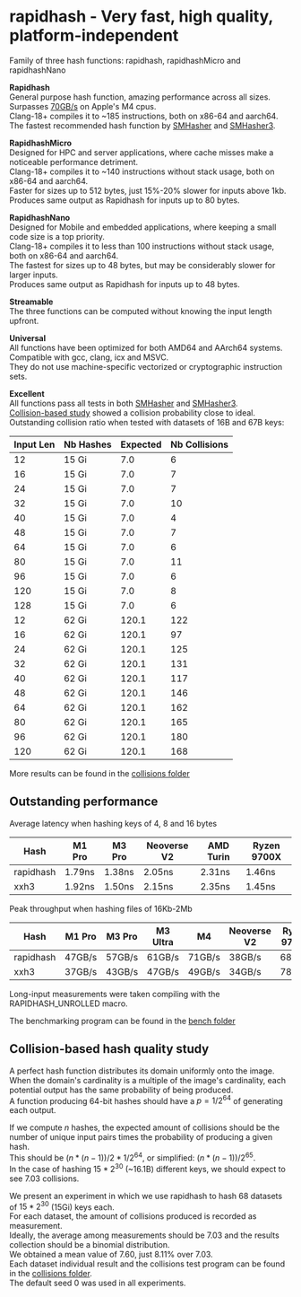 rapidhash - Very fast, high quality, platform-independent
====

Family of three hash functions: rapidhash, rapidhashMicro and rapidhashNano

**Rapidhash**  
General purpose hash function, amazing performance across all sizes.  
Surpasses [70GB/s](https://github.com/Nicoshev/rapidhash/tree/master?tab=readme-ov-file#outstanding-performance) on Apple's M4 cpus.  
Clang-18+ compiles it to ~185 instructions, both on x86-64 and aarch64.  
The fastest recommended hash function by [SMHasher](https://github.com/rurban/smhasher?tab=readme-ov-file#summary) and [SMHasher3](https://gitlab.com/fwojcik/smhasher3/-/blob/main/results/README.md#passing-hashes).

**RapidhashMicro**  
Designed for HPC and server applications, where cache misses make a noticeable performance detriment.  
Clang-18+ compiles it to ~140 instructions without stack usage, both on x86-64 and aarch64.  
Faster for sizes up to 512 bytes, just 15%-20% slower for inputs above 1kb.  
Produces same output as Rapidhash for inputs up to 80 bytes.

**RapidhashNano**  
Designed for Mobile and embedded applications, where keeping a small code size is a top priority.  
Clang-18+ compiles it to less than 100 instructions without stack usage, both on x86-64 and aarch64.  
The fastest for sizes up to 48 bytes, but may be considerably slower for larger inputs.  
Produces same output as Rapidhash for inputs up to 48 bytes.

**Streamable**  
The three functions can be computed without knowing the input length upfront.

**Universal**  
All functions have been optimized for both AMD64 and AArch64 systems.  
Compatible with gcc, clang, icx and MSVC.  
They do not use machine-specific vectorized or cryptographic instruction sets.

**Excellent**  
All functions pass all tests in both [SMHasher](https://github.com/rurban/smhasher/blob/master/doc/rapidhash.txt) and [SMHasher3](https://gitlab.com/fwojcik/smhasher3/-/blob/main/results/raw/rapidhash.txt).  
[Collision-based study](https://github.com/Nicoshev/rapidhash/tree/master?tab=readme-ov-file#collision-based-hash-quality-study) showed a collision probability close to ideal.  
Outstanding collision ratio when tested with datasets of 16B and 67B keys:

| Input Len | Nb Hashes | Expected | Nb Collisions |
| ---  | ---   | ---   | --- |
|   12 | 15 Gi |   7.0 |   6 |
|   16 | 15 Gi |   7.0 |   7 |
|   24 | 15 Gi |   7.0 |   7 |
|   32 | 15 Gi |   7.0 |  10 |
|   40 | 15 Gi |   7.0 |   4 |
|   48 | 15 Gi |   7.0 |   7 |
|   64 | 15 Gi |   7.0 |   6 |
|   80 | 15 Gi |   7.0 |  11 |
|   96 | 15 Gi |   7.0 |   6 |
|  120 | 15 Gi |   7.0 |   8 |
|  128 | 15 Gi |   7.0 |   6 |
|   12 | 62 Gi | 120.1 | 122 |
|   16 | 62 Gi | 120.1 |  97 |
|   24 | 62 Gi | 120.1 | 125 |
|   32 | 62 Gi | 120.1 | 131 |
|   40 | 62 Gi | 120.1 | 117 |
|   48 | 62 Gi | 120.1 | 146 |
|   64 | 62 Gi | 120.1 | 162 |
|   80 | 62 Gi | 120.1 | 165 |
|   96 | 62 Gi | 120.1 | 180 |
|  120 | 62 Gi | 120.1 | 168 |

More results can be found in the [collisions folder](https://github.com/Nicoshev/rapidhash/tree/master/collisions)

Outstanding performance
-------------------------

Average latency when hashing keys of 4, 8 and 16 bytes

| Hash      | M1 Pro | M3 Pro | Neoverse V2 | AMD Turin | Ryzen 9700X |
| ---       | ---    | ---    | ---         | ---       | ---         |
| rapidhash | 1.79ns | 1.38ns | 2.05ns      | 2.31ns    | 1.46ns      |
| xxh3      | 1.92ns | 1.50ns | 2.15ns      | 2.35ns    | 1.45ns      |

Peak throughput when hashing files of 16Kb-2Mb

| Hash      | M1 Pro | M3 Pro | M3 Ultra | M4     | Neoverse V2 | Ryzen 9700X |
| ---       | ---    | ---    | ---      | ---    | ---         | ---         |
| rapidhash | 47GB/s | 57GB/s | 61GB/s   | 71GB/s | 38GB/s      | 68GB/s      |
| xxh3      | 37GB/s | 43GB/s | 47GB/s   | 49GB/s | 34GB/s      | 78GB/s      |

Long-input measurements were taken compiling with the RAPIDHASH_UNROLLED macro.

The benchmarking program can be found in the [bench folder](https://github.com/Nicoshev/rapidhash/tree/master/bench)

Collision-based hash quality study
-------------------------

A perfect hash function distributes its domain uniformly onto the image.  
When the domain's cardinality is a multiple of the image's cardinality, each potential output has the same probability of being produced.  
A function producing 64-bit hashes should have a $p=1/2^{64}$ of generating each output.

If we compute $n$ hashes, the expected amount of collisions should be the number of unique input pairs times the probability of producing a given hash.  
This should be $(n*(n-1))/2 * 1/2^{64}$, or simplified: $(n*(n-1))/2^{65}$.  
In the case of hashing $15*2^{30}$ (~16.1B) different keys, we should expect to see $7.03$ collisions.

We present an experiment in which we use rapidhash to hash $68$ datasets of $15*2^{30}$ (15Gi) keys each.  
For each dataset, the amount of collisions produced is recorded as measurement.  
Ideally, the average among measurements should be $7.03$ and the results collection should be a binomial distribution.  
We obtained a mean value of $7.60$, just $8.11$% over $7.03$.  
Each dataset individual result and the collisions test program can be found in the [collisions folder](https://github.com/Nicoshev/rapidhash/tree/master/collisions).  
The default seed $0$ was used in all experiments.

